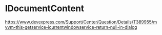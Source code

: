 # IDocumentContent

https://www.devexpress.com/Support/Center/Question/Details/T389955/mvvm-this-getservice-icurrentwindowservice-return-null-in-dialog